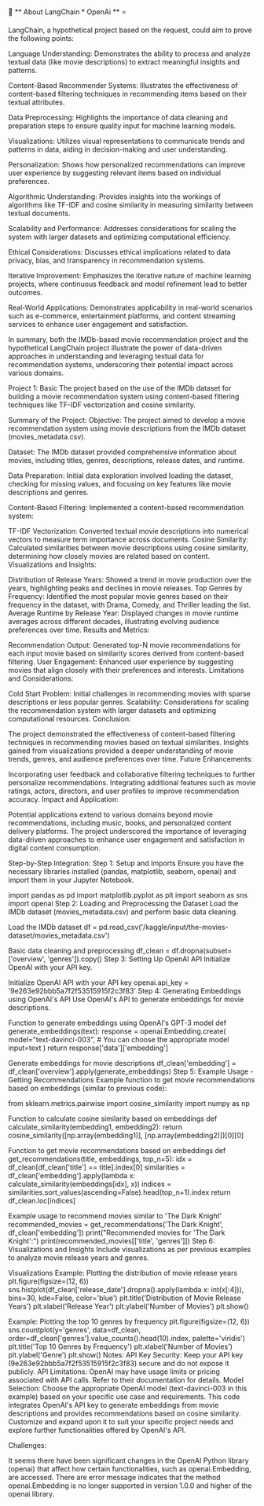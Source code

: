 

:rocket: ** About LangChain * OpenAi ** :star:


 LangChain, a hypothetical project based on the request, could aim to prove the following points:

Language Understanding: Demonstrates the ability to process and analyze textual data (like movie descriptions) to extract meaningful insights and patterns.

Content-Based Recommender Systems: Illustrates the effectiveness of content-based filtering techniques in recommending items based on their textual attributes.

Data Preprocessing: Highlights the importance of data cleaning and preparation steps to ensure quality input for machine learning models.

Visualizations: Utilizes visual representations to communicate trends and patterns in data, aiding in decision-making and user understanding.

Personalization: Shows how personalized recommendations can improve user experience by suggesting relevant items based on individual preferences.

Algorithmic Understanding: Provides insights into the workings of algorithms like TF-IDF and cosine similarity in measuring similarity between textual documents.

Scalability and Performance: Addresses considerations for scaling the system with larger datasets and optimizing computational efficiency.

Ethical Considerations: Discusses ethical implications related to data privacy, bias, and transparency in recommendation systems.

Iterative Improvement: Emphasizes the iterative nature of machine learning projects, where continuous feedback and model refinement lead to better outcomes.

Real-World Applications: Demonstrates applicability in real-world scenarios such as e-commerce, entertainment platforms, and content streaming services to enhance user engagement and satisfaction.

In summary, both the IMDb-based movie recommendation project and the hypothetical LangChain project illustrate the power of data-driven approaches in understanding and leveraging textual data for recommendation systems, underscoring their potential impact across various domains.

Project 1: Basic The project based on the use of the IMDb dataset for building a movie recommendation system using content-based filtering techniques like TF-IDF vectorization and cosine similarity.

Summary of the Project: Objective: The project aimed to develop a movie recommendation system using movie descriptions from the IMDb dataset (movies_metadata.csv).

Dataset: The IMDb dataset provided comprehensive information about movies, including titles, genres, descriptions, release dates, and runtime.

Data Preparation: Initial data exploration involved loading the dataset, checking for missing values, and focusing on key features like movie descriptions and genres.

Content-Based Filtering: Implemented a content-based recommendation system:

TF-IDF Vectorization: Converted textual movie descriptions into numerical vectors to measure term importance across documents. Cosine Similarity: Calculated similarities between movie descriptions using cosine similarity, determining how closely movies are related based on content. Visualizations and Insights:

Distribution of Release Years: Showed a trend in movie production over the years, highlighting peaks and declines in movie releases. Top Genres by Frequency: Identified the most popular movie genres based on their frequency in the dataset, with Drama, Comedy, and Thriller leading the list. Average Runtime by Release Year: Displayed changes in movie runtime averages across different decades, illustrating evolving audience preferences over time. Results and Metrics:

Recommendation Output: Generated top-N movie recommendations for each input movie based on similarity scores derived from content-based filtering. User Engagement: Enhanced user experience by suggesting movies that align closely with their preferences and interests. Limitations and Considerations:

Cold Start Problem: Initial challenges in recommending movies with sparse descriptions or less popular genres. Scalability: Considerations for scaling the recommendation system with larger datasets and optimizing computational resources. Conclusion:

The project demonstrated the effectiveness of content-based filtering techniques in recommending movies based on textual similarities. Insights gained from visualizations provided a deeper understanding of movie trends, genres, and audience preferences over time. Future Enhancements:

Incorporating user feedback and collaborative filtering techniques to further personalize recommendations. Integrating additional features such as movie ratings, actors, directors, and user profiles to improve recommendation accuracy. Impact and Application:

Potential applications extend to various domains beyond movie recommendations, including music, books, and personalized content delivery platforms. The project underscored the importance of leveraging data-driven approaches to enhance user engagement and satisfaction in digital content consumption.

Step-by-Step Integration: Step 1: Setup and Imports Ensure you have the necessary libraries installed (pandas, matplotlib, seaborn, openai) and import them in your Jupyter Notebook.

import pandas as pd import matplotlib.pyplot as plt import seaborn as sns import openai Step 2: Loading and Preprocessing the Dataset Load the IMDb dataset (movies_metadata.csv) and perform basic data cleaning.

Load the IMDb dataset
df = pd.read_csv('/kaggle/input/the-movies-dataset/movies_metadata.csv')

Basic data cleaning and preprocessing
df_clean = df.dropna(subset=['overview', 'genres']).copy() Step 3: Setting Up OpenAI API Initialize OpenAI with your API key.

Initialize OpenAI API with your API key
openai.api_key = '9e263e92bbb5a7f2f53515915f2c3f83' Step 4: Generating Embeddings using OpenAI's API Use OpenAI's API to generate embeddings for movie descriptions.

Function to generate embeddings using OpenAI's GPT-3 model
def generate_embeddings(text): response = openai.Embedding.create( model="text-davinci-003", # You can choose the appropriate model input=text ) return response['data']['embedding']

Generate embeddings for movie descriptions
df_clean['embedding'] = df_clean['overview'].apply(generate_embeddings) Step 5: Example Usage - Getting Recommendations Example function to get movie recommendations based on embeddings (similar to previous code):

from sklearn.metrics.pairwise import cosine_similarity import numpy as np

Function to calculate cosine similarity based on embeddings
def calculate_similarity(embedding1, embedding2): return cosine_similarity([np.array(embedding1)], [np.array(embedding2)])[0][0]

Function to get movie recommendations based on embeddings
def get_recommendations(title, embeddings, top_n=5): idx = df_clean[df_clean['title'] == title].index[0] similarities = df_clean['embedding'].apply(lambda x: calculate_similarity(embeddings[idx], x)) indices = similarities.sort_values(ascending=False).head(top_n+1).index return df_clean.loc[indices]

Example usage to recommend movies similar to 'The Dark Knight'
recommended_movies = get_recommendations('The Dark Knight', df_clean['embedding']) print("Recommended movies for 'The Dark Knight':") print(recommended_movies[['title', 'genres']]) Step 6: Visualizations and Insights Include visualizations as per previous examples to analyze movie release years and genres.

Visualizations
Example: Plotting the distribution of movie release years
plt.figure(figsize=(12, 6)) sns.histplot(df_clean['release_date'].dropna().apply(lambda x: int(x[:4])), bins=30, kde=False, color='blue') plt.title('Distribution of Movie Release Years') plt.xlabel('Release Year') plt.ylabel('Number of Movies') plt.show()

Example: Plotting the top 10 genres by frequency
plt.figure(figsize=(12, 6)) sns.countplot(y='genres', data=df_clean, order=df_clean['genres'].value_counts().head(10).index, palette='viridis') plt.title('Top 10 Genres by Frequency') plt.xlabel('Number of Movies') plt.ylabel('Genre') plt.show() Notes: API Key Security: Keep your API key (9e263e92bbb5a7f2f53515915f2c3f83) secure and do not expose it publicly. API Limitations: OpenAI may have usage limits or pricing associated with API calls. Refer to their documentation for details. Model Selection: Choose the appropriate OpenAI model (text-davinci-003 in this example) based on your specific use case and requirements. This code integrates OpenAI's API key to generate embeddings from movie descriptions and provides recommendations based on cosine similarity. Customize and expand upon it to suit your specific project needs and explore further functionalities offered by OpenAI's API.

Challenges:

It seems there have been significant changes in the OpenAI Python library (openai) that affect how certain functionalities, such as openai.Embedding, are accessed. There are error message indicates that the method openai.Embedding is no longer supported in version 1.0.0 and higher of the openai library.
